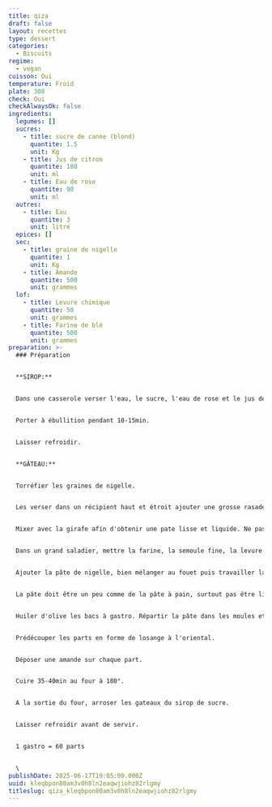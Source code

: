 ```yaml
---
title: qiza
draft: false
layout: recettes
type: dessert
categories:
  - Biscuits
regime:
  - vegan
cuisson: Oui
temperature: Froid
plate: 300
check: Oui
checkAlwaysOk: false
ingredients:
  legumes: []
  sucres:
    - title: sucre de canne (blond)
      quantite: 1.5
      unit: Kg
    - title: Jus de citron
      quantite: 180
      unit: ml
    - title: Eau de rose
      quantite: 90
      unit: ml
  autres:
    - title: Eau
      quantite: 3
      unit: litre
  epices: []
  sec:
    - title: graine de nigelle
      quantite: 1
      unit: Kg
    - title: Amande
      quantite: 500
      unit: grammes
  lof:
    - title: Levure chimique
      quantite: 50
      unit: grammes
    - title: Farine de blé
      quantite: 500
      unit: grammes
preparation: >-
  ### Préparation


  **SIROP:**


  Dans une casserole verser l'eau, le sucre, l'eau de rose et le jus de citron.


  Porter à ébullition pendant 10-15min.


  Laisser refroidir.


  **GÂTEAU:**


  Torréfier les graines de nigelle.


  Les verser dans un récipient haut et étroit ajouter une grosse rasade d'huile d'olive.


  Mixer avec la girafe afin d'obtenir une pate lisse et liquide. Ne pas être radin en l'huile.


  Dans un grand saladier, mettre la farine, la semoule fine, la levure et bien mélanger.


  Ajouter la pâte de nigelle, bien mélanger au fouet puis travailler la pâte à la main en ajoutant de l'eau.


  La pâte doit être un peu comme de la pâte à pain, surtout pas être liquide


  Huiler d'olive les bacs à gastro. Répartir la pâte dans les moules et bien tasser aux doigts.


  Prédécouper les parts en forme de losange à l'oriental.


  Déposer une amande sur chaque part.


  Cuire 35-40min au four à 180°.


  A la sortie du four, arroser les gateaux du sirop de sucre.


  Laisser refroidir avant de servir.


  1 gastro = 60 parts


  \
publishDate: 2025-06-17T19:05:00.000Z
uuid: kleqbpon80am3v0h8ln2eaqwjiohz82rlgmy
titleslug: qiza_kleqbpon80am3v0h8ln2eaqwjiohz82rlgmy
---
```

